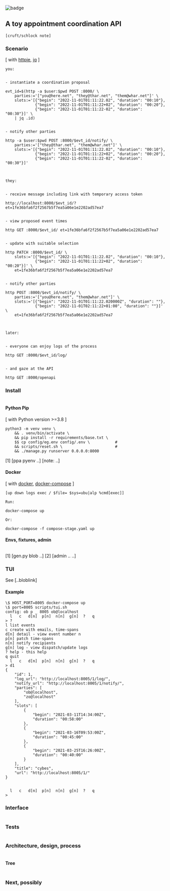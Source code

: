 
![badge](https://github.com/baxrob/calndro/actions/workflows/ci.yml/badge.svg)


## A toy appointment coordination API

```
[cruft/schlock note]
```

### Scenario

[ with [httpie](https://httpie.io), [jq](https://stedolan.github.io/jq/) ]

```
you:


- instantiate a coordination proposal

evt_id=$(http -a $user:$pwd POST :8000/ \
    parties:='["you@here.net", "they@thar.net", "them@whar.net"]' \
    slots:='[{"begin": "2022-11-01T01:11:22.02", "duration": "00:10"},
             {"begin": "2022-11-01T01:11:22+02", "duration": "00:20"},
             {"begin": "2022-11-01T01:11:22-02", "duration": "00:30"}]' \
    | jq .id)


- notify other parties

http -a $user:$pwd POST :8000/$evt_id/notify/ \
    parties:='["they@thar.net", "them@whar.net"]' \
    slots:='[{"begin": "2022-11-01T01:11:22.02", "duration": "00:10"},
             {"begin": "2022-11-01T01:11:22+02", "duration": "00:20"},
             {"begin": "2022-11-01T01:11:22-02", "duration": "00:30"}]'



they:


- receive message including link with temporary access token

http://localhost:8000/$evt_id/?et=1fe36bfa6f2f2567b5f7ea5a06e1e2202ad57ea7


- view proposed event times

http GET :8000/$evt_id/ et=1fe36bfa6f2f2567b5f7ea5a06e1e2202ad57ea7


- update with suitable selection

http PATCH :8000/$evt_id/ \
    slots:='[{"begin": "2022-11-01T01:11:22.02", "duration": "00:10"},
             {"begin": "2022-11-01T01:11:22+02", "duration": "00:20"}]' \
    et=1fe36bfa6f2f2567b5f7ea5a06e1e2202ad57ea7


- notify other parties

http POST :8000/$evt_id/notify/ \
    parties:='["you@here.net", "them@whar.net"]' \
    slots:='[{"begin": "2022-11-01T01:11:22.020000Z", "duration": ""},
             {"begin": "2022-11-01T02:11:22+01:00", "duration": ""}]' \
    et=1fe36bfa6f2f2567b5f7ea5a06e1e2202ad57ea7



later:


- everyone can enjoy logs of the process

http GET :8000/$evt_id/log/


- and gaze at the API

http GET :8000/openapi
```

### Install

```
```

#### Python Pip

[ with Python version >=3.8 ]

```
python3 -m venv venv \
    && . venv/bin/activate \
    && pip install -r requirements/base.txt \
    $$ cp config/eg.env config/.env \           #
    && scripts/reset.sh \                       #
    && ./manage.py runserver 0.0.0.0:8000
```
[1] [ppa pyenv ..]
[note: ..]

#### Docker

[ with [docker](https://docs.docker.com/get-docker/), [docker-compose](https://github.com/docker/compose) ] 

```
[up down logs exec / $file= $sys=ubu|alp %cmd[exec]]

Run:

docker-compose up

Or:

docker-compose -f compose-stage.yaml up

```

#### Envs, fixtures, admin


```
```
[1] [gen.py blob ..]
[2] [admin .. ..]

### TUI

See [..bloblink]

#### Example

<!-- X: %volatile -->
```
\$ HOST_PORT=8005 docker-compose up
\$ port=8005 scripts/tui.sh
config: ob p _ 8005 ob@localhost
  l   c   d[n]  p[n]  n[n]  g[n]  ?   q
> ?
l list events
c create with emails, time-spans
d[n] detail - view event number n
p[n] patch time-spans
n[n] notify recipients
g[n] log - view dispatch/update logs
? help - this help
q quit
  l   c   d[n]  p[n]  n[n]  g[n]  ?   q
> d1
{
    "id": 1,
    "log_url": "http://localhost:8005/1/log/",
    "notify_url": "http://localhost:8005/1/notify/",
    "parties": [
        "ob@localhost",
        "zo@localhost"
    ],
    "slots": [
        {
            "begin": "2021-03-11T14:34:00Z",
            "duration": "00:58:00"
        },
        {
            "begin": "2021-03-16T09:53:00Z",
            "duration": "00:45:00"
        },
        {
            "begin": "2021-03-25T16:26:00Z",
            "duration": "00:40:00"
        }
    ],
    "title": "cybes",
    "url": "http://localhost:8005/1/"
}


  l   c   d[n]  p[n]  n[n]  g[n]  ?   q
> 

```

### Interface

```
```

### Tests

```
```

### Architecture, design, process

```
```

#### Tree

```
```

### Next, possibly

```
```
